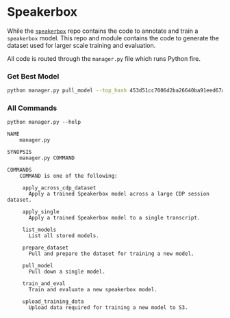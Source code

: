 # Speakerbox

While the [`speakerbox`](https://github.com/CouncilDataProject/speakerbox) repo
contains the code to annotate and train a `speakerbox` model. This repo
and module contains the code to generate the dataset used for larger scale
training and evaluation.

All code is routed through the `manager.py` file which runs Python fire.

### Get Best Model

```bash
python manager.py pull_model --top_hash 453d51cc7006d2ba26640ba91eed67a5f8a9315d7c25d95f81072edb20054054
```

### All Commands

```
python manager.py --help

NAME
    manager.py

SYNOPSIS
    manager.py COMMAND

COMMANDS
    COMMAND is one of the following:

     apply_across_cdp_dataset
       Apply a trained Speakerbox model across a large CDP session dataset.

     apply_single
       Apply a trained Speakerbox model to a single transcript.

     list_models
       List all stored models.

     prepare_dataset
       Pull and prepare the dataset for training a new model.

     pull_model
       Pull down a single model.

     train_and_eval
       Train and evaluate a new speakerbox model.

     upload_training_data
       Upload data required for training a new model to S3.
```
